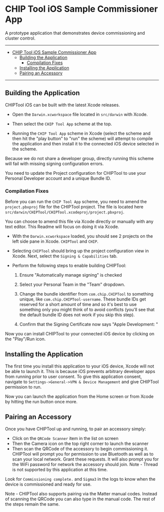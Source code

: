 # CHIP Tool iOS Sample Commissioner App

A prototype application that demonstrates device commissioning and cluster
control.

---

-   [CHIP Tool iOS Sample Commissioner App](#chip-tool-ios-sample-commissioner-app)
    -   [Building the Application](#building-the-application)
        -   [Compilation Fixes](#compilation-fixes)
    -   [Installing the Application](#installing-the-application)
    -   [Pairing an Accessory](#pairing-an-accessory)

---

## Building the Application

CHIPTool iOS can be built with the latest Xcode releases.

-   Open the `Darwin.xcworkspace` file located in `src/darwin` with Xcode.

-   Then select the `CHIP Tool App` scheme at the top.

-   Running the `CHIP Tool App` scheme in Xcode (select the scheme and then hit
    the "play button" to "run" the scheme) will attempt to compile the
    application and then install it to the connected iOS device selected in the
    scheme.

Because we do not share a developer group, directly running this scheme will
fail with missing signing configuration errors.

You need to update the Project configuration for CHIPTool to use your Personal
Developer account and a unique Bundle ID.

### Compilation Fixes

Before you can run the `CHIP Tool App` scheme, you need to amend the
`project.pbxproj` file for the CHIPTool project. The file is located here
`src/darwin/CHIPTool/CHIPTool.xcodeproj/project.pbxproj`.

You can choose to amend this file via Xcode directly or manually with any text
editor. This Readme will focus on doing it via Xcode.

-   With the `Darwin.xcworkspace` loaded, you should see 2 projects on the left
    side pane in Xcode. `CHIPTool` and `CHIP`.

-   Selecting `CHIPTool` should bring up the project configuration view in
    Xcode. Next, select the `Signing & Capabilities` tab.

-   Perform the following steps to enable building CHIPTool:

    1. Ensure "Automatically manage signing" is checked

    2. Select your Personal Team in the "Team" dropdown.

    3. Change the bundle identifier from `com.chip.CHIPTool` to something
       unique, like `com.chip.CHIPTool-username`. These bundle IDs get reserved
       for a short amount of time and so it's best to use something only you
       might think of to avoid conflicts (you'll see that the default bundle ID
       does not work if you skip this step).

    4. Confirm that the Signing Certificate now says "Apple Development:
       <your personal account>"

Now you can install CHIPTool to your connected iOS device by clicking on the
"Play"/Run icon.

## Installing the Application

The first time you install this application to your iOS device, Xcode will not
be able to launch it. This is because iOS prevents arbitrary developer apps from
running prior to user consent. To give this application consent, navigate to
`Settings->General->VPN & Device Management` and give CHIPTool permission to
run.

Now you can launch the application from the Home screen or from Xcode by hitting
the run button once more.

## Pairing an Accessory

Once you have CHIPTool up and running, to pair an accessory simply:

-   Click on the `QRCode Scanner` item in the list on screen
-   Then the Camera icon on the top right corner to launch the scanner
-   Then scan the QRCode of the accessory to begin commissioning it. CHIPTool
    will prompt you for permission to use Bluetooth as well as to scan your
    local network. Grant these requests. It will also prompt you for the WiFi
    password for network the accessory should join. Note - Thread is not
    supported by this application at this time.

Look for `Commissioning complete.` and `Sigma3` in the logs to know when the
device is commissioned and ready for use.

Note - CHIPTool also supports pairing via the Matter manual codes. Instead of
scanning the QRCode you can also type in the manual code. The rest of the steps
remain the same.
